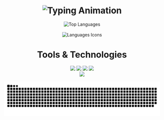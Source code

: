 <h1 align="center">
  <!-- Typing Animation -->
  <img src="https://readme-typing-svg.demolab.com?font=Fira+Code&weight=500&size=24&duration=4000&pause=500&center=true&vCenter=true&width=600&lines=Salve!;Eu+Amo+Fazer+Programa;Odeio+Assembly;Programador+Senior+Em+HTML+KKKKK" alt="Typing Animation">
</h1>

      
<div align="center">
  <!-- Most Used Languages -->
  <img src="https://github-readme-stats.vercel.app/api/top-langs/?username=GUTOFAR1AS&layout=compact&theme=radical&langs_count=10" alt="Top Languages" />
</div>
      

<div align="center"><br>
  <!-- Favorite Languages Icons Animation -->
  <img src="https://skillicons.dev/icons?i=js,ts,java,kotlin,spring,flutter,angular,docker,maven,dart&theme=dark&perline=5" alt="Languages Icons"/>
</div>

<div align="center">
 <strong><h1>Tools & Technologies</h1></strong>
</div>
<div align="center">
  <img src="https://img.shields.io/badge/Frontend-Angular-informational?style=flat&logo=angular&logoColor=white&color=DD0031" />
  <img src="https://img.shields.io/badge/Backend-Spring_Boot-green?style=flat&logo=spring&logoColor=white&color=6DB33F" />
  <img src="https://img.shields.io/badge/Database-PostgreSQL-informational?style=flat&logo=postgresql&logoColor=white&color=4169E1" />
  <img src="https://img.shields.io/badge/CI/CD-Docker-informational?style=flat&logo=docker&logoColor=white&color=2496ED" />
</div>

<div align="center">
  <a href="https://www.linkedin.com/in/gustavo-farias-a21274304/" target="_blank">
    <img src="https://img.shields.io/badge/-LinkedIn-%230077B5?style=for-the-badge&logo=linkedin&logoColor=white" target="_blank">
  </a>
</div>


<div align="center">
  
  ![Snake animation](https://github.com/Platane/snk/raw/output/github-contribution-grid-snake.svg)
  
</div>


